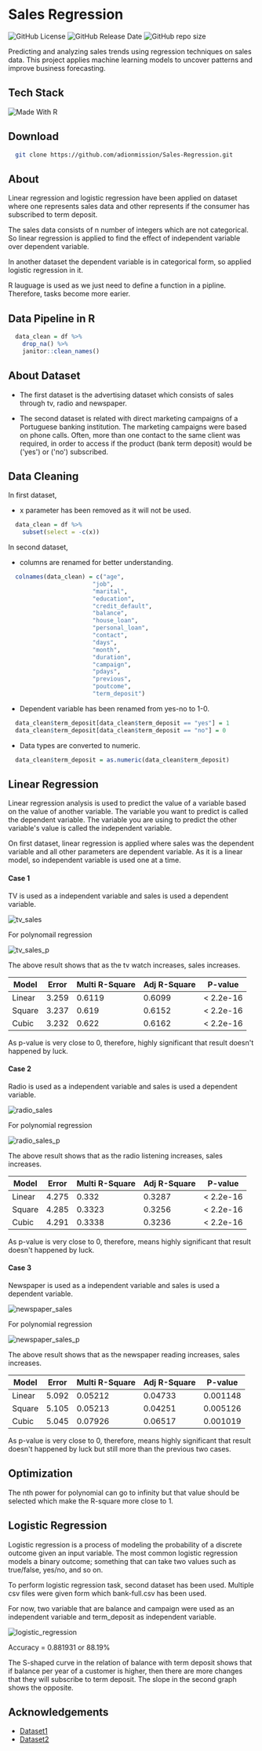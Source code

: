# Sales Regression

![GitHub License](https://img.shields.io/github/license/adionmission/Sales-Regression)
![GitHub Release Date](https://img.shields.io/github/release-date/adionmission/Sales-Regression)
![GitHub repo size](https://img.shields.io/github/repo-size/adionmission/Sales-Regression)

Predicting and analyzing sales trends using regression techniques on sales data. This project applies machine learning models to uncover patterns and improve business forecasting.

## Tech Stack

![Made With R](https://img.shields.io/badge/-r-165CAA?style=for-the-badge&labelColor=grey&logo=r&logoColor=white)

## Download

```bash
  git clone https://github.com/adionmission/Sales-Regression.git
```

## About

Linear regression and logistic regression have been applied on dataset where one represents sales data and other represents if the consumer has subscribed to term deposit.

The sales data consists of n number of integers which are not categorical. So linear regression is applied to find the effect of independent variable over dependent variable.

In another dataset the dependent variable is in categorical form, so applied logistic regression in it.

R lauguage is used as we just need to define a function in a pipline. Therefore, tasks become more earier.

## Data Pipeline in R

```r
  data_clean = df %>%
    drop_na() %>%
    janitor::clean_names()
```

## About Dataset

 - The first dataset is the advertising dataset which consists of sales through tv, radio and newspaper.

 - The second dataset is related with direct marketing campaigns of a Portuguese banking institution. The marketing campaigns were based on phone calls. Often, more than one contact to the same client was required, in order to access if the product (bank term deposit) would be ('yes') or ('no') subscribed.

## Data Cleaning

In first dataset, 
 - x parameter has been removed as it will not be used.

```r
  data_clean = df %>%
    subset(select = -c(x))
```

In second dataset, 
 - columns are renamed for better understanding. 

```r
  colnames(data_clean) = c("age",
                        "job",
                        "marital",
                        "education",
                        "credit_default",
                        "balance",
                        "house_loan",
                        "personal_loan",
                        "contact",
                        "days",
                        "month",
                        "duration",
                        "campaign",
                        "pdays",
                        "previous",
                        "poutcome",
                        "term_deposit")
```
 - Dependent variable has been renamed from yes-no to 1-0. 

```r
  data_clean$term_deposit[data_clean$term_deposit == "yes"] = 1
  data_clean$term_deposit[data_clean$term_deposit == "no"] = 0
```

 - Data types are converted to numeric.

```r
  data_clean$term_deposit = as.numeric(data_clean$term_deposit)
```

## Linear Regression

Linear regression analysis is used to predict the value of a variable based on the value of another variable. The variable you want to predict is called the dependent variable. The variable you are using to predict the other variable's value is called the independent variable.

On first dataset, linear regression is applied where sales was the dependent variable and all other parameters are dependent variable. As it is a linear model, so independent variable is used one at a time.

#### Case 1

TV is used as a independent variable and sales is used a dependent variable.

![tv_sales](results/tv_sales.png)

For polynomail regression

![tv_sales_p](results/tv_sales_p.png)

The above result shows that as the tv watch increases, sales increases.

| Model             | Error        | Multi R-Square | Adj R-Square |   P-value    |
| ----------------- | -------------| -------------|-------------| -------------|
| Linear | 3.259 | 0.6119 | 0.6099 | < 2.2e-16 |
| Square | 3.237 | 0.619 | 0.6152 | < 2.2e-16 |
| Cubic | 3.232 | 0.622 | 0.6162 | < 2.2e-16 |

As p-value is very close to 0, therefore, highly significant that result doesn't happened by luck.

#### Case 2

Radio is used as a independent variable and sales is used a dependent variable.

![radio_sales](results/radio_sales.png)

For polynomial regression

![radio_sales_p](results/radio_sales_p.png)

The above result shows that as the radio listening increases, sales increases.

| Model             | Error        | Multi R-Square | Adj R-Square |   P-value    |
| ----------------- | -------------| -------------|-------------| -------------|
| Linear | 4.275 | 0.332 | 0.3287 | < 2.2e-16 |
| Square | 4.285 | 0.3323 | 0.3256 | < 2.2e-16 |
| Cubic | 4.291 | 0.3338 | 0.3236 | < 2.2e-16 |

As p-value is very close to 0, therefore, means highly significant that result doesn't happened by luck.

#### Case 3

Newspaper is used as a independent variable and sales is used a dependent variable.

![newspaper_sales](results/newspaper_sales.png)

For polynomial regression

![newspaper_sales_p](results/newspaper_sales_p.png)

The above result shows that as the newspaper reading increases, sales increases.

| Model             | Error        | Multi R-Square | Adj R-Square |   P-value    |
| ----------------- | -------------| -------------|-------------| -------------|
| Linear | 5.092 | 0.05212 | 0.04733 | 0.001148 |
| Square | 5.105 | 0.05213 | 0.04251 | 0.005126 |
| Cubic | 5.045 | 0.07926 | 0.06517 | 0.001019 |

As p-value is very close to 0, therefore, means highly significant that result doesn't happened by luck but still more than the previous two cases.

## Optimization

The nth power for polynomial can go to infinity but that value should be selected which make the R-square more close to 1.

## Logistic Regression

Logistic regression is a process of modeling the probability of a discrete outcome given an input variable. The most common logistic regression models a binary outcome; something that can take two values such as true/false, yes/no, and so on.

To perform logistic regression task, second dataset has been used. Multiple csv files were given form which bank-full.csv has been used.

For now, two variable that are balance and campaign were used as an independent variable and term_deposit as independent variable.

![logistic_regression](results/log_reg.png)

Accuracy = 0.881931 or 88.19%

The S-shaped curve in the relation of balance with term deposit shows that if balance per year of a customer is higher, then there are more changes that they will subscribe to term deposit. The slope in the second graph shows the opposite.

## Acknowledgements

 - [Dataset1](https://www.kaggle.com/datasets/purbar/advertising-data)
 - [Dataset2](https://archive.ics.uci.edu/ml/datasets/bank+marketing)

